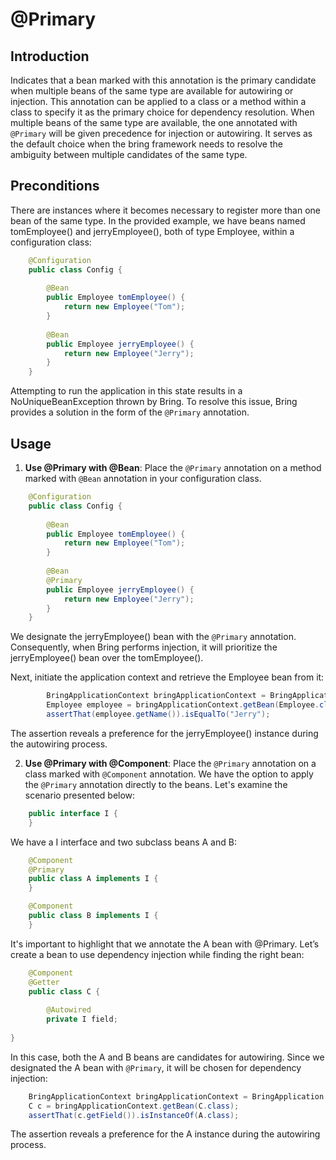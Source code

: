 # @Primary

## Introduction

Indicates that a bean marked with this annotation is the primary candidate 
when multiple beans of the same type are available for autowiring or injection.
This annotation can be applied to a class or a method within a class to specify
it as the primary choice for dependency resolution.
When multiple beans of the same type are available, the one annotated with `@Primary`
will be given precedence for injection or autowiring. It serves as the default choice
when the bring framework needs to resolve the ambiguity between multiple candidates of the same type.

## Preconditions

There are instances where it becomes necessary to register more than one bean of the same type. 
In the provided example, we have beans named tomEmployee() and jerryEmployee(), 
both of type Employee, within a configuration class:

```java
    @Configuration
    public class Config {
    
        @Bean
        public Employee tomEmployee() {
            return new Employee("Tom");
        }
    
        @Bean
        public Employee jerryEmployee() {
            return new Employee("Jerry");
        }
    }
   ```

Attempting to run the application in this state results 
in a NoUniqueBeanException thrown by Bring. 
To resolve this issue, Bring provides a solution in the form of the `@Primary` annotation.

## Usage

1. **Use @Primary with @Bean**: Place the `@Primary` annotation on a method marked with `@Bean` annotation
    in your configuration class.

```java
    @Configuration
    public class Config {
    
        @Bean
        public Employee tomEmployee() {
            return new Employee("Tom");
        }
    
        @Bean
        @Primary
        public Employee jerryEmployee() {
            return new Employee("Jerry");
        }
    }
   ```
    
We designate the jerryEmployee() bean with the `@Primary` annotation. 
Consequently, when Bring performs injection, it will prioritize the jerryEmployee() bean over the tomEmployee().

Next, initiate the application context and retrieve the Employee bean from it:

```java
        BringApplicationContext bringApplicationContext = BringApplication.run(Config.class);
        Employee employee = bringApplicationContext.getBean(Employee.class);
        assertThat(employee.getName()).isEqualTo("Jerry");
   ```
The assertion reveals a preference for the jerryEmployee() instance during the autowiring process.

2. **Use @Primary with @Component**: Place the `@Primary` annotation on a class marked with `@Component` annotation.
We have the option to apply the `@Primary` annotation directly to the beans. Let's examine the scenario presented below:


```java
    public interface I {
    }
   ```
We have a I interface and two subclass beans A and B:

```java
    @Component
    @Primary
    public class A implements I {
    }

   ```
```java
    @Component
    public class B implements I {
    } 

   ```
It's important to highlight that we annotate the A bean with @Primary.
Let’s create a bean to use dependency injection while finding the right bean:

```java
    @Component
    @Getter
    public class C {
  
        @Autowired
        private I field;
        
}
   ```
In this case, both the A and B beans are candidates for autowiring.
Since we designated the A bean with `@Primary`, it will be chosen for dependency injection:

```java
    BringApplicationContext bringApplicationContext = BringApplication.run(Config.class);
    C c = bringApplicationContext.getBean(C.class);
    assertThat(c.getField()).isInstanceOf(A.class);

   ```
The assertion reveals a preference for the A instance during the autowiring process.
